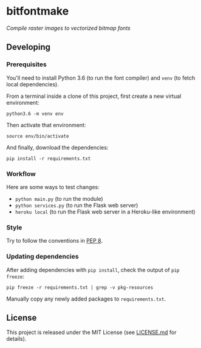 # bitfontmake
_Compile raster images to vectorized bitmap fonts_

## Developing

### Prerequisites

You'll need to install Python 3.6 (to run the font compiler) and `venv` (to fetch local dependencies).

From a terminal inside a clone of this project, first create a new virtual environment:

```
python3.6 -m venv env
```

Then activate that environment:

```
source env/bin/activate
```

And finally, download the dependencies:

```
pip install -r requirements.txt
```

### Workflow

Here are some ways to test changes:

- `python main.py` (to run the module)
- `python services.py` (to run the Flask web server)
- `heroku local` (to run the Flask web server in a Heroku-like environment)

### Style

Try to follow the conventions in [PEP 8](https://www.python.org/dev/peps/pep-0008/).

### Updating dependencies

After adding dependencies with `pip install`, check the output of `pip freeze`:

```
pip freeze -r requirements.txt | grep -v pkg-resources
```

Manually copy any newly added packages to `requirements.txt`.

## License

This project is released under the MIT License (see [LICENSE.md](LICENSE.md) for details).
